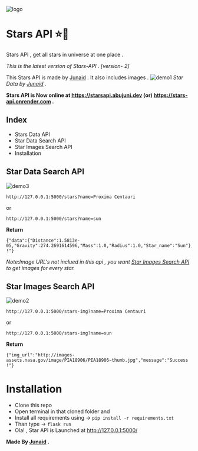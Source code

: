 ![logo](https://i.ibb.co/0MCQjrT/90b33ba3-2792-46c8-9700-0b8081bd6ebe.png)
# Stars API ⭐🌟
Stars API , get all stars in universe at one place .

_This is the latest version of Stars-API . [version- 2]_

This Stars API is made by [Junaid](https://www.abujuni.dev) . It also includes images .
![demo1](https://i.ibb.co/3fgSsfz/2846f3d21b0c.png)
_Star Data by [Junaid](https://www.abujuni.dev) ._

**Stars API is Now online at https://starsapi.abujuni.dev (or) https://stars-api.onrender.com .**

## Index

- Stars Data API
- Star Data Search API
- Star Images Search API
- Installation

## Star Data Search API
![demo3](https://i.ibb.co/cDnL3WT/01ed951737e5.png)


```
http://127.0.0.1:5000/stars?name=Proxima Centauri
```

or

```
http://127.0.0.1:5000/stars?name=sun
```

**Return**

```
{"data":{"Distance":1.5813e-05,"Gravity":274.2691614596,"Mass":1.0,"Radius":1.0,"Star_name":"Sun"},"message":"Success !"}
```

_Note_:_Image URL's not inclued in this api , you want [Star Images Search API](#star-images-search-api) to get images for every star._

## Star Images Search API

![demo2](https://i.ibb.co/r6dT5SS/49d466e80992.png)

```
http://127.0.0.1:5000/stars-img?name=Proxima Centauri
```

or

```
http://127.0.0.1:5000/stars-img?name=sun
```

**Return**

```
{"img_url":"http://images-assets.nasa.gov/image/PIA18906/PIA18906~thumb.jpg","message":"Success !"}
```

# Installation

- Clone this repo
- Open terminal in that cloned folder and
- Install all requirements using -> `pip install -r requirements.txt`
- Than type -> `flask run`
- Ola! , Star API is Launched at http://127.0.0.1:5000/

**Made By [Junaid](https://www.abujuni.dev) .**
